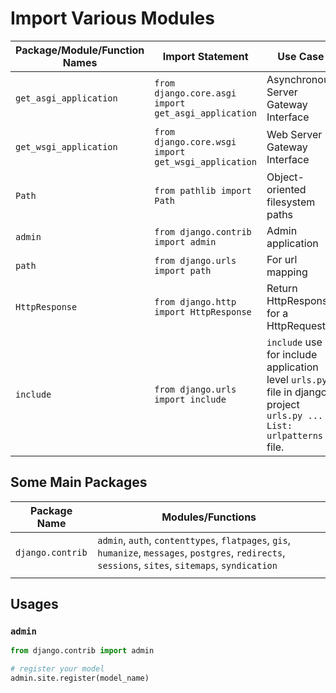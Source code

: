 # Import Various Modules

| Package/Module/Function Names | Import Statement                                    | Use Case                              |
| ----------------------------- | --------------------------------------------------- | ------------------------------------- |
| `get_asgi_application`        | `from django.core.asgi import get_asgi_application` | Asynchronous Server Gateway Interface |
| `get_wsgi_application`        | `from django.core.wsgi import get_wsgi_application` | Web Server Gateway Interface          |
| `Path`                        | `from pathlib import Path`                          | Object-oriented filesystem paths      |
| `admin`                       | `from django.contrib import admin`                  | Admin application                     |
| `path`                        | `from django.urls import path`                      | For url mapping                       |
| `HttpResponse`                | `from django.http import HttpResponse`              | Return HttpResponse for a HttpRequest |
| `include`                     | `from django.urls import include`                   | `include` use for include application level `urls.py` file in django project `urls.py ... List: urlpatterns` file.
## Some Main Packages

| Package Name     | Modules/Functions                                                                                                                                    |
| ---------------- | ---------------------------------------------------------------------------------------------------------------------------------------------------- |
| `django.contrib` | `admin`, `auth`, `contenttypes`, `flatpages`, `gis`, `humanize`, `messages`, `postgres`, `redirects`, `sessions`, `sites`, `sitemaps`, `syndication` |
|                  |

## Usages

### `admin`

```py
from django.contrib import admin

# register your model
admin.site.register(model_name)
```
